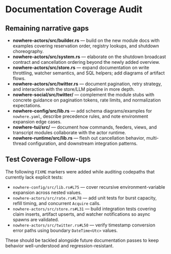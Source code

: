 # Documentation Coverage Audit

## Remaining narrative gaps

- **nowhere-actors/src/builder.rs** — build on the new module docs with examples covering reservation order, registry lookups, and shutdown choreography.
- **nowhere-actors/src/system.rs** — elaborate on the shutdown broadcast contract and cancellation ordering beyond the newly added overview.
- **nowhere-actors/src/store.rs** — expand documentation on write throttling, watcher semantics, and SQL helpers; add diagrams of artifact flows.
- **nowhere-actors/src/twitter.rs** — document pagination, retry strategy, and interaction with the store/LLM pipeline in more depth.
- **nowhere-social/src/twitter/** — complement the module stubs with concrete guidance on pagination tokens, rate limits, and normalization expectations.
- **nowhere-config/src/lib.rs** — add schema diagrams/examples for `nowhere.yaml`, describe precedence rules, and note environment expansion edge cases.
- **nowhere-tui/src/** — document how commands, feeders, views, and transcript modules collaborate with the actor runtime.
- **nowhere-runtime/src/lib.rs** — flesh out cancellation behavior, multi-thread configuration, and downstream integration patterns.

## Test Coverage Follow-ups

The following `FIXME` markers were added while auditing codepaths that currently lack explicit tests:

- `nowhere-config/src/lib.rs#L75` — cover recursive environment-variable expansion across nested values.
- `nowhere-actors/src/rate.rs#L78` — add unit tests for burst capacity, refill timing, and concurrent `Acquire` calls.
- `nowhere-actors/src/store.rs#L31` — build integration tests covering claim inserts, artifact upserts, and watcher notifications so async spawns are validated.
- `nowhere-actors/src/twitter.rs#L50` — verify timestamp conversion error paths using boundary `DateTime<Utc>` values.

These should be tackled alongside future documentation passes to keep behavior well-understood and regression-resistant.

